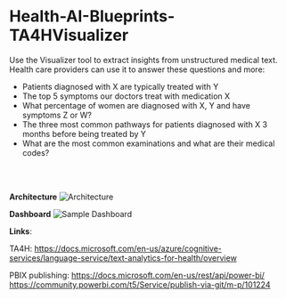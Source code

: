 # Health-AI-Blueprints-TA4HVisualizer


Use the Visualizer tool to extract insights from unstructured medical text. 
Health care providers can use it to answer these questions and more:

* Patients diagnosed with X are typically treated with Y
* The top 5 symptoms our doctors treat with medication X
* What percentage of women are diagnosed with X, Y and have symptoms Z or W?
* The three most common pathways for patients diagnosed with X 3 months before being treated by Y
* What are the most common examinations and what are their medical codes?
 
 <br><br>

**Architecture**
![Architecture](https://github.com/pazinio/Health-AI-Blueprints-TA4HVisualizer/blob/main/img12.png)


**Dashboard**
![Sample Dashboard](https://github.com/pazinio/Health-AI-Blueprints-TA4HVisualizer/blob/main/img11.png)


**Links**:

TA4H:
https://docs.microsoft.com/en-us/azure/cognitive-services/language-service/text-analytics-for-health/overview

PBIX publishing:
https://docs.microsoft.com/en-us/rest/api/power-bi/
https://community.powerbi.com/t5/Service/publish-via-git/m-p/101224



